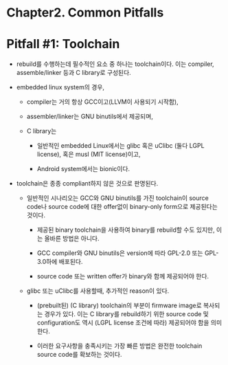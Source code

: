 Chapter2. Common Pitfalls
=========================

Pitfall \#1: Toolchain
======================

-   rebuild를 수행하는데 필수적인 요소 중 하나는 toolchain이다. 이는
    compiler, assemble/linker 등과 C library로 구성된다. 

-   embedded linux system의 경우, 

    -   compiler는 거의 항상 GCC이고(LLVM이 사용되기 시작함), 

    -   assembler/linker는 GNU binutils에서 제공되며, 

    -   C library는 

        -   일반적인 embedded Linux에서는 glibc 혹은 uClibc (둘다 LGPL
            license), 혹은 musl (MIT license)이고, 

        -   Android system에서는 bionic이다. 

<!-- -->

-   toolchain은 종종 compliant하지 않은 것으로 판명된다. 

    -   일반적인 시나리오는 GCC와 GNU binutils를 가진 toolchain이 source
        code나 source code에 대한 offer없이 binary-only form으로
        제공된다는 것이다. 

        -   제공된 binary toolchain을 사용하여 binary를 rebuild할 수도
            있지만, 이는 올바른 방법은 아니다. 

        -   GCC compiler와 GNU binutils은 version에 따라 GPL-2.0 또는
            GPL-3.0하에 배포된다. 

        -   source code 또는 written offer가 binary와 함께 제공되어야
            한다. 

    -   glibc 또는 uClibc를 사용할때, 추가적인 reason이 있다. 

        -   (prebuilt된) (C library) toolchain의 부분이 firmware image로
            복사되는 경우가 있다. 이는 C library를 rebuild하기 위한
            source code 및 configuration도 역시 (LGPL license 조건에
            따라) 제공되어야 함을 의미한다.

        -   이러한 요구사항을 충족시키는 가장 빠른 방법은 완전한
            toolchain source code를 확보하는 것이다.
